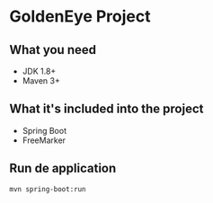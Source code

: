 # GoldenEye Project

## What you need

-   JDK 1.8+
-   Maven 3+

## What it's included into the project

- Spring Boot
- FreeMarker

## Run de application

    mvn spring-boot:run

